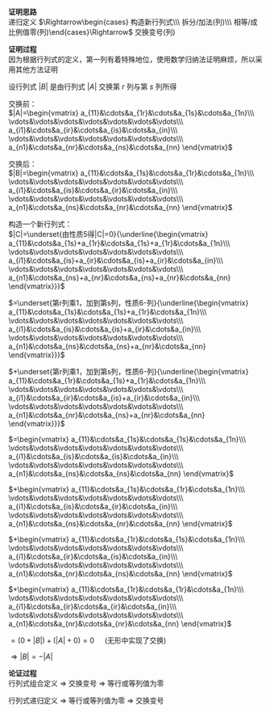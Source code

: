 **证明思路**  
递归定义 $\Rightarrow\begin{cases}  
构造新行列式\\\   
拆分/加法(列)\\\   
相等/成比例值零(列)\end{cases}\Rightarrow$ 交换变号(列)  
  
**证明过程**  
因为根据行列式的定义，第一列有着特殊地位，使用数学归纳法证明麻烦，所以采用其他方法证明  
  
设行列式 $|B|$ 是由行列式 $|A|$ 交换第 $r$ 列与第 $s$ 列所得  
  
交换前：  
 $|A|=\begin{vmatrix}  
a_{11}&\cdots&a_{1r}&\cdots&a_{1s}&\cdots&a_{1n}\\\   
\vdots&\vdots&\vdots&\vdots&\vdots&\vdots&\vdots\\\   
a_{i1}&\cdots&a_{ir}&\cdots&a_{is}&\cdots&a_{in}\\\   
\vdots&\vdots&\vdots&\vdots&\vdots&\vdots&\vdots\\\   
a_{n1}&\cdots&a_{nr}&\cdots&a_{ns}&\cdots&a_{nn}  
\end{vmatrix}$   
  
交换后：  
 $|B|=\begin{vmatrix}  
a_{11}&\cdots&a_{1s}&\cdots&a_{1r}&\cdots&a_{1n}\\\   
\vdots&\vdots&\vdots&\vdots&\vdots&\vdots&\vdots\\\   
a_{i1}&\cdots&a_{is}&\cdots&a_{ir}&\cdots&a_{in}\\\   
\vdots&\vdots&\vdots&\vdots&\vdots&\vdots&\vdots\\\   
a_{n1}&\cdots&a_{ns}&\cdots&a_{nr}&\cdots&a_{nn}  
\end{vmatrix}$   
  
构造一个新行列式：  
 $|C|=\underset{由性质5得|C|=0}{\underline{\begin{vmatrix}  
a_{11}&\cdots&a_{1s}+a_{1r}&\cdots&a_{1s}+a_{1r}&\cdots&a_{1n}\\\   
\vdots&\vdots&\vdots&\vdots&\vdots&\vdots&\vdots\\\   
a_{i1}&\cdots&a_{is}+a_{ir}&\cdots&a_{is}+a_{ir}&\cdots&a_{in}\\\   
\vdots&\vdots&\vdots&\vdots&\vdots&\vdots&\vdots\\\   
a_{n1}&\cdots&a_{ns}+a_{nr}&\cdots&a_{ns}+a_{nr}&\cdots&a_{nn}  
\end{vmatrix}}}$   
  
 $=\underset{第r列乘1，加到第s列，性质6-列}{\underline{\begin{vmatrix}  
a_{11}&\cdots&a_{1s}&\cdots&a_{1s}+a_{1r}&\cdots&a_{1n}\\\   
\vdots&\vdots&\vdots&\vdots&\vdots&\vdots&\vdots\\\   
a_{i1}&\cdots&a_{is}&\cdots&a_{is}+a_{ir}&\cdots&a_{in}\\\   
\vdots&\vdots&\vdots&\vdots&\vdots&\vdots&\vdots\\\   
a_{n1}&\cdots&a_{ns}&\cdots&a_{ns}+a_{nr}&\cdots&a_{nn}  
\end{vmatrix}}}$   
  
 $+\underset{第r列乘1，加到第s列，性质6-列}{\underline{\begin{vmatrix}  
a_{11}&\cdots&a_{1r}&\cdots&a_{1s}+a_{1r}&\cdots&a_{1n}\\\   
\vdots&\vdots&\vdots&\vdots&\vdots&\vdots&\vdots\\\   
a_{i1}&\cdots&a_{ir}&\cdots&a_{is}+a_{ir}&\cdots&a_{in}\\\   
\vdots&\vdots&\vdots&\vdots&\vdots&\vdots&\vdots\\\   
a_{n1}&\cdots&a_{nr}&\cdots&a_{ns}+a_{nr}&\cdots&a_{nn}  
\end{vmatrix}}}$   
  
 $=\begin{vmatrix}  
a_{11}&\cdots&a_{1s}&\cdots&a_{1s}&\cdots&a_{1n}\\\   
\vdots&\vdots&\vdots&\vdots&\vdots&\vdots&\vdots\\\   
a_{i1}&\cdots&a_{is}&\cdots&a_{is}&\cdots&a_{in}\\\   
\vdots&\vdots&\vdots&\vdots&\vdots&\vdots&\vdots\\\   
a_{n1}&\cdots&a_{ns}&\cdots&a_{ns}&\cdots&a_{nn}  
\end{vmatrix}$   
  
 $+\begin{vmatrix}  
a_{11}&\cdots&a_{1s}&\cdots&a_{1r}&\cdots&a_{1n}\\\   
\vdots&\vdots&\vdots&\vdots&\vdots&\vdots&\vdots\\\   
a_{i1}&\cdots&a_{is}&\cdots&a_{ir}&\cdots&a_{in}\\\   
\vdots&\vdots&\vdots&\vdots&\vdots&\vdots&\vdots\\\   
a_{n1}&\cdots&a_{ns}&\cdots&a_{nr}&\cdots&a_{nn}  
\end{vmatrix}$   
  
 $+\begin{vmatrix}  
a_{11}&\cdots&a_{1r}&\cdots&a_{1s}&\cdots&a_{1n}\\\   
\vdots&\vdots&\vdots&\vdots&\vdots&\vdots&\vdots\\\   
a_{i1}&\cdots&a_{ir}&\cdots&a_{is}&\cdots&a_{in}\\\   
\vdots&\vdots&\vdots&\vdots&\vdots&\vdots&\vdots\\\   
a_{n1}&\cdots&a_{nr}&\cdots&a_{ns}&\cdots&a_{nn}  
\end{vmatrix}$   
  
 $+\begin{vmatrix}  
a_{11}&\cdots&a_{1r}&\cdots&a_{1r}&\cdots&a_{1n}\\\   
\vdots&\vdots&\vdots&\vdots&\vdots&\vdots&\vdots\\\   
a_{i1}&\cdots&a_{ir}&\cdots&a_{ir}&\cdots&a_{in}\\\   
\vdots&\vdots&\vdots&\vdots&\vdots&\vdots&\vdots\\\   
a_{n1}&\cdots&a_{nr}&\cdots&a_{nr}&\cdots&a_{nn}  
\end{vmatrix}$   
  
 $=(0+|B|)+(|A|+0)=0\quad$ (无形中实现了交换)  
  
 $\Rightarrow|B|=-|A|$   
  
**论证过程**  
行列式组合定义 $\Rightarrow$ 交换变号 $\Rightarrow$ 等行或等列值为零  
  
行列式递归定义 $\Rightarrow$ 等行或等列值为零 $\Rightarrow$ 交换变号  
